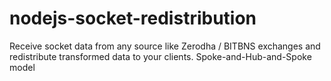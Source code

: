 # nodejs-socket-redistribution
Receive socket data from any source like Zerodha / BITBNS exchanges and redistribute transformed data to your clients. Spoke-and-Hub-and-Spoke model 
